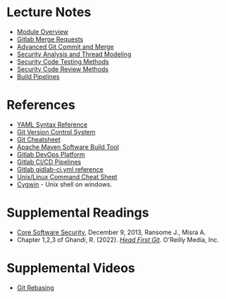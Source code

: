 # Lecture Notes
- [Module Overview](notes/cpsc4970-m2-intro.pdf)
- [Gitlab Merge Requests](notes/cpsc4970-m2-git-commit-merge.pdf)
- [Advanced Git Commit and Merge](notes/cpsc4970-m2-git-commit-merge.pdf)
- [Security Analysis and Thread Modeling](notes/cpsc4970-m2-security-analysis.pdf)
- [Security Code Testing Methods](notes/cpsc4970-m2-testing-methods.pdf)
- [Security Code Review Methods](notes/cpsc4970-m2-code-review.pdf)
- [Build Pipelines](notes/cpsc4970-m2-gitlab-pipelines.pdf)

# References
- [YAML Syntax Reference](https://docs.ansible.com/ansible/latest/reference_appendices/YAMLSyntax.html)
- [Git Version Control System](https://git-scm.com/)
- [Git Cheatsheet](https://education.github.com/git-cheat-sheet-education.pdf)
- [Apache Maven Software Build Tool](https://maven.apache.org/)
- [Gitlab DevOps Platform](https://docs.gitlab.com/ee/#the-entire-devops-lifecycle)
- [Gitlab CI/CD Pipelines](https://docs.gitlab.com/ee/ci/pipelines/)
- [Gitlab gidlab-ci.yml reference](https://docs.gitlab.com/ee/ci/yaml/gitlab_ci_yaml.html)
- [Unix/Linux Command Cheat Sheet](https://fosswire.com/post/2007/08/unixlinux-command-cheat-sheet/)
- [Cygwin](https://www.cygwin.com/) - Unix shell on windows.

# Supplemental Readings
- [Core Software Security](https://www.amazon.com/Core-Software-Security-Source-ebook-dp-B00HSSC0LY/dp/B00HSSC0LY), December 9, 2013, Ransome J., Misra A.
- Chapter 1,2,3 of Ghandi, R. (2022). [*Head First Git*](https://learning.oreilly.com/library/view/head-first-git/9781492092506/). O'Reilly Media, Inc.

# Supplemental Videos
- [Git Rebasing](https://youtu.be/_UZEXUrj-Ds)


